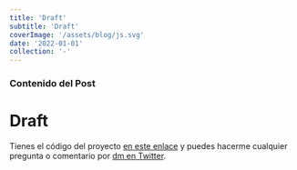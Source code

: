 ```yaml
---
title: 'Draft'
subtitle: 'Draft'
coverImage: '/assets/blog/js.svg'
date: '2022-01-01'
collection: '-'
---
```


### Contenido del Post

# Draft

Tienes el código del proyecto [en este enlace](https://github.com/albertobeiz/tdd-en-el-front) y puedes hacerme cualquier pregunta o comentario por [dm en Twitter](https://twitter.com/albertobeiz).
